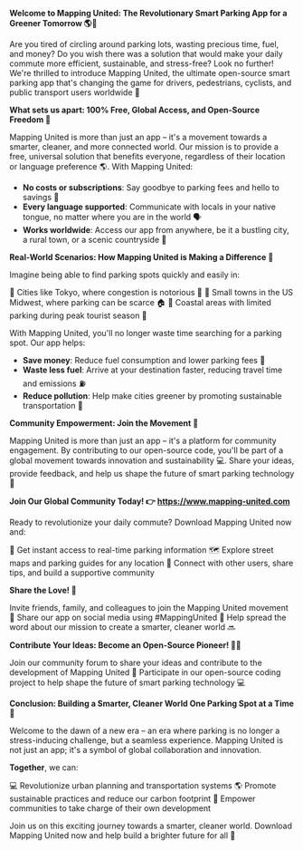 **Welcome to Mapping United: The Revolutionary Smart Parking App for a Greener Tomorrow 🌎🚗**

Are you tired of circling around parking lots, wasting precious time, fuel, and money? Do you wish there was a solution that would make your daily commute more efficient, sustainable, and stress-free? Look no further! We're thrilled to introduce Mapping United, the ultimate open-source smart parking app that's changing the game for drivers, pedestrians, cyclists, and public transport users worldwide 🌟

**What sets us apart: 100% Free, Global Access, and Open-Source Freedom 🚀**

Mapping United is more than just an app – it's a movement towards a smarter, cleaner, and more connected world. Our mission is to provide a free, universal solution that benefits everyone, regardless of their location or language preference 🌎. With Mapping United:

* **No costs or subscriptions**: Say goodbye to parking fees and hello to savings 💸
* **Every language supported**: Communicate with locals in your native tongue, no matter where you are in the world 🗣️
* **Works worldwide**: Access our app from anywhere, be it a bustling city, a rural town, or a scenic countryside 🌄

**Real-World Scenarios: How Mapping United is Making a Difference 💖**

Imagine being able to find parking spots quickly and easily in:

📍 Cities like Tokyo, where congestion is notorious 🚫
📍 Small towns in the US Midwest, where parking can be scarce 🏠
📍 Coastal areas with limited parking during peak tourist season 🌊

With Mapping United, you'll no longer waste time searching for a parking spot. Our app helps:

* **Save money**: Reduce fuel consumption and lower parking fees 💸
* **Waste less fuel**: Arrive at your destination faster, reducing travel time and emissions ⛽️
* **Reduce pollution**: Help make cities greener by promoting sustainable transportation 🌿

**Community Empowerment: Join the Movement 🤝**

Mapping United is more than just an app – it's a platform for community engagement. By contributing to our open-source code, you'll be part of a global movement towards innovation and sustainability 💻. Share your ideas, provide feedback, and help us shape the future of smart parking technology 🚀

**Join Our Global Community Today! 👉 https://www.mapping-united.com**

Ready to revolutionize your daily commute? Download Mapping United now and:

📲 Get instant access to real-time parking information
🗺️ Explore street maps and parking guides for any location
💬 Connect with other users, share tips, and build a supportive community

**Share the Love! 🤩**

 Invite friends, family, and colleagues to join the Mapping United movement 📨
 Share our app on social media using #MappingUnited 💬
 Help spread the word about our mission to create a smarter, cleaner world 🔜

**Contribute Your Ideas: Become an Open-Source Pioneer! 👨‍💻**

Join our community forum to share your ideas and contribute to the development of Mapping United 🤝
Participate in our open-source coding project to help shape the future of smart parking technology 💻

**Conclusion: Building a Smarter, Cleaner World One Parking Spot at a Time 🌟**

Welcome to the dawn of a new era – an era where parking is no longer a stress-inducing challenge, but a seamless experience. Mapping United is not just an app; it's a symbol of global collaboration and innovation.

**Together**, we can:

💻 Revolutionize urban planning and transportation systems
🌎 Promote sustainable practices and reduce our carbon footprint
👥 Empower communities to take charge of their own development

Join us on this exciting journey towards a smarter, cleaner world. Download Mapping United now and help build a brighter future for all 🌟